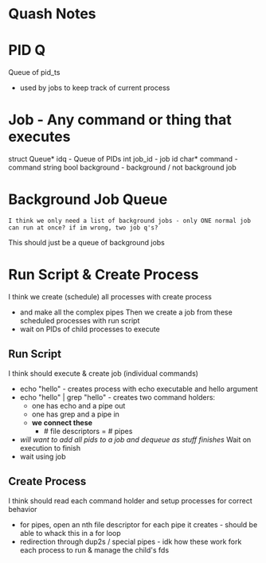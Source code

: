 # Quash Notes

# PID Q
Queue of pid_ts 
- used by jobs to keep track of current process
# Job - Any command or thing that executes
struct Queue* idq - Queue of PIDs
int job_id - job id
char* command - command string
bool background - background / not background job

# Background Job Queue
	I think we only need a list of background jobs - only ONE normal job can run at once? if im wrong, two job q's?
This should just be a queue of background jobs
# Run Script & Create Process
I think we create (schedule) all processes with create process
- and make all the complex pipes
Then we create a job from these scheduled processes with run script
- wait on PIDs of child processes to execute
## Run Script
I think should execute & create job (individual commands)
- echo "hello" - creates process with echo executable and hello argument
- echo "hello" | grep "hello" - creates two command holders:
	- one has echo and a pipe out
	- one has grep and a pipe in
	- **we connect these**
		- \# file descriptors = \# pipes
- *will want to add all pids to a job and dequeue as stuff finishes*
Wait on execution to finish
- wait using job 
## Create Process
I think should read each command holder and setup processes for correct behavior
- for pipes, open an nth file descriptor for each pipe it creates - should be able to whack this in a for loop
- redirection through dup2s / special pipes - idk how these work
fork each process to run & manage the child's fds 


